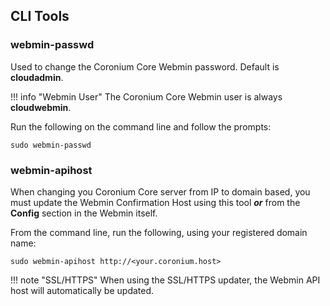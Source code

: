 ## CLI Tools

### webmin-passwd

Used to change the Coronium Core Webmin password. Default is __cloudadmin__.

!!! info "Webmin User"
    The Coronium Core Webmin user is always __cloudwebmin__.

Run the following on the command line and follow the prompts:

```
sudo webmin-passwd
```

### webmin-apihost

When changing you Coronium Core server from IP to domain based, you must update the Webmin Confirmation Host using this tool ___or___ from the __Config__ section in the Webmin itself.

From the command line, run the following, using your registered domain name:

```
sudo webmin-apihost http://<your.coronium.host>
```

!!! note "SSL/HTTPS"
    When using the SSL/HTTPS updater, the Webmin API host will automatically be updated.